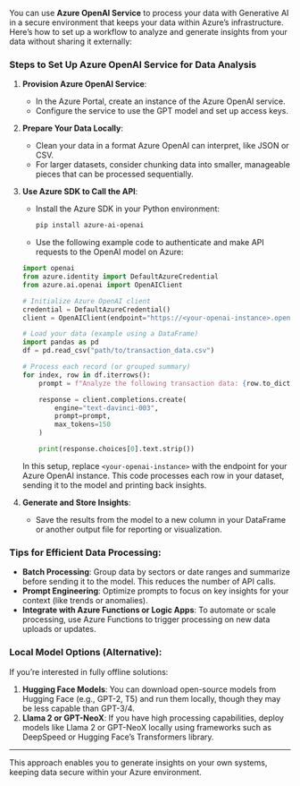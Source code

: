 You can use **Azure OpenAI Service** to process your data with Generative AI in a secure environment that keeps your data within Azure’s infrastructure. Here’s how to set up a workflow to analyze and generate insights from your data without sharing it externally:

### **Steps to Set Up Azure OpenAI Service for Data Analysis**

1. **Provision Azure OpenAI Service**:
   - In the Azure Portal, create an instance of the Azure OpenAI service.
   - Configure the service to use the GPT model and set up access keys.

2. **Prepare Your Data Locally**:
   - Clean your data in a format Azure OpenAI can interpret, like JSON or CSV.
   - For larger datasets, consider chunking data into smaller, manageable pieces that can be processed sequentially.

3. **Use Azure SDK to Call the API**:
   - Install the Azure SDK in your Python environment:
     ```bash
     pip install azure-ai-openai
     ```
   - Use the following example code to authenticate and make API requests to the OpenAI model on Azure:

   ```python
   import openai
   from azure.identity import DefaultAzureCredential
   from azure.ai.openai import OpenAIClient

   # Initialize Azure OpenAI client
   credential = DefaultAzureCredential()
   client = OpenAIClient(endpoint="https://<your-openai-instance>.openai.azure.com/", credential=credential)

   # Load your data (example using a DataFrame)
   import pandas as pd
   df = pd.read_csv("path/to/transaction_data.csv")

   # Process each record (or grouped summary)
   for index, row in df.iterrows():
       prompt = f"Analyze the following transaction data: {row.to_dict()} and provide insights about trends, sector allocations, and sentiment."

       response = client.completions.create(
           engine="text-davinci-003",
           prompt=prompt,
           max_tokens=150
       )

       print(response.choices[0].text.strip())
   ```

   In this setup, replace `<your-openai-instance>` with the endpoint for your Azure OpenAI instance. This code processes each row in your dataset, sending it to the model and printing back insights.

4. **Generate and Store Insights**:
   - Save the results from the model to a new column in your DataFrame or another output file for reporting or visualization.

### **Tips for Efficient Data Processing**:
- **Batch Processing**: Group data by sectors or date ranges and summarize before sending it to the model. This reduces the number of API calls.
- **Prompt Engineering**: Optimize prompts to focus on key insights for your context (like trends or anomalies).
- **Integrate with Azure Functions or Logic Apps**: To automate or scale processing, use Azure Functions to trigger processing on new data uploads or updates.

### **Local Model Options (Alternative)**:
If you’re interested in fully offline solutions:
1. **Hugging Face Models**: You can download open-source models from Hugging Face (e.g., GPT-2, T5) and run them locally, though they may be less capable than GPT-3/4.
2. **Llama 2 or GPT-NeoX**: If you have high processing capabilities, deploy models like Llama 2 or GPT-NeoX locally using frameworks such as DeepSpeed or Hugging Face’s Transformers library.

---

This approach enables you to generate insights on your own systems, keeping data secure within your Azure environment. 